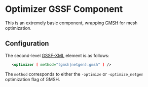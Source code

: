 # Optimizer GSSF Component

This is an extremely basic component, wrapping [GMSH](http://gmsh.info) for mesh optimization.

## Configuration

The second-level [GSSF-XML](xml.md) element is as follows:

```xml
   <optimizer [ method="(gmsh|netgen):gmsh" ] />
```

The `method` corresponds to either the `-optimize` or `-optimize_netgen`
optimization flag of GMSH.

